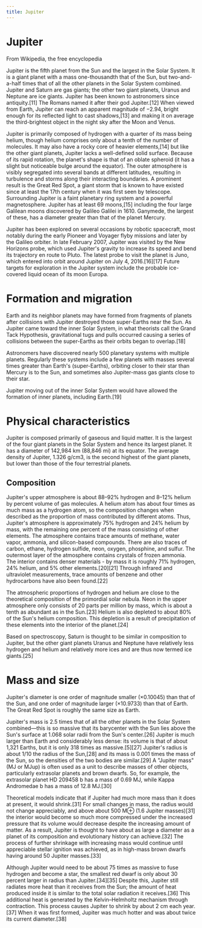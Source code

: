 ```yaml
---
title: Jupiter
---
```

# Jupiter

From Wikipedia, the free encyclopedia

Jupiter is the fifth planet from the Sun and the largest in the Solar System. It is a giant planet with a mass one-thousandth that of the Sun, but two-and-a-half times that of all the other planets in the Solar System combined. Jupiter and Saturn are gas giants; the other two giant planets, Uranus and Neptune are ice giants. Jupiter has been known to astronomers since antiquity.[11] The Romans named it after their god Jupiter.[12] When viewed from Earth, Jupiter can reach an apparent magnitude of −2.94, bright enough for its reflected light to cast shadows,[13] and making it on average the third-brightest object in the night sky after the Moon and Venus.

Jupiter is primarily composed of hydrogen with a quarter of its mass being helium, though helium comprises only about a tenth of the number of molecules. It may also have a rocky core of heavier elements,[14] but like the other giant planets, Jupiter lacks a well-defined solid surface. Because of its rapid rotation, the planet's shape is that of an oblate spheroid (it has a slight but noticeable bulge around the equator). The outer atmosphere is visibly segregated into several bands at different latitudes, resulting in turbulence and storms along their interacting boundaries. A prominent result is the Great Red Spot, a giant storm that is known to have existed since at least the 17th century when it was first seen by telescope. Surrounding Jupiter is a faint planetary ring system and a powerful magnetosphere. Jupiter has at least 69 moons,[15] including the four large Galilean moons discovered by Galileo Galilei in 1610. Ganymede, the largest of these, has a diameter greater than that of the planet Mercury.

Jupiter has been explored on several occasions by robotic spacecraft, most notably during the early Pioneer and Voyager flyby missions and later by the Galileo orbiter. In late February 2007, Jupiter was visited by the New Horizons probe, which used Jupiter's gravity to increase its speed and bend its trajectory en route to Pluto. The latest probe to visit the planet is Juno, which entered into orbit around Jupiter on July 4, 2016.[16][17] Future targets for exploration in the Jupiter system include the probable ice-covered liquid ocean of its moon Europa.

# Formation and migration

Earth and its neighbor planets may have formed from fragments of planets after collisions with Jupiter destroyed those super-Earths near the Sun. As Jupiter came toward the inner Solar System, in what theorists call the Grand Tack Hypothesis, gravitational tugs and pulls occurred causing a series of collisions between the super-Earths as their orbits began to overlap.[18]

Astronomers have discovered nearly 500 planetary systems with multiple planets. Regularly these systems include a few planets with masses several times greater than Earth's (super-Earths), orbiting closer to their star than Mercury is to the Sun, and sometimes also Jupiter-mass gas giants close to their star.

Jupiter moving out of the inner Solar System would have allowed the formation of inner planets, including Earth.[19]

# Physical characteristics

Jupiter is composed primarily of gaseous and liquid matter. It is the largest of the four giant planets in the Solar System and hence its largest planet. It has a diameter of 142,984 km (88,846 mi) at its equator. The average density of Jupiter, 1.326 g/cm3, is the second highest of the giant planets, but lower than those of the four terrestrial planets.

## Composition

Jupiter's upper atmosphere is about 88–92% hydrogen and 8–12% helium by percent volume of gas molecules. A helium atom has about four times as much mass as a hydrogen atom, so the composition changes when described as the proportion of mass contributed by different atoms. Thus, Jupiter's atmosphere is approximately 75% hydrogen and 24% helium by mass, with the remaining one percent of the mass consisting of other elements. The atmosphere contains trace amounts of methane, water vapor, ammonia, and silicon-based compounds. There are also traces of carbon, ethane, hydrogen sulfide, neon, oxygen, phosphine, and sulfur. The outermost layer of the atmosphere contains crystals of frozen ammonia. The interior contains denser materials - by mass it is roughly 71% hydrogen, 24% helium, and 5% other elements.[20][21] Through infrared and ultraviolet measurements, trace amounts of benzene and other hydrocarbons have also been found.[22]

The atmospheric proportions of hydrogen and helium are close to the theoretical composition of the primordial solar nebula. Neon in the upper atmosphere only consists of 20 parts per million by mass, which is about a tenth as abundant as in the Sun.[23] Helium is also depleted to about 80% of the Sun's helium composition. This depletion is a result of precipitation of these elements into the interior of the planet.[24]

Based on spectroscopy, Saturn is thought to be similar in composition to Jupiter, but the other giant planets Uranus and Neptune have relatively less hydrogen and helium and relatively more ices and are thus now termed ice giants.[25]

# Mass and size

Jupiter's diameter is one order of magnitude smaller (×0.10045) than that of the Sun, and one order of magnitude larger (×10.9733) than that of Earth. The Great Red Spot is roughly the same size as Earth.

Jupiter's mass is 2.5 times that of all the other planets in the Solar System combined—this is so massive that its barycenter with the Sun lies above the Sun's surface at 1.068 solar radii from the Sun's center.[26] Jupiter is much larger than Earth and considerably less dense: its volume is that of about 1,321 Earths, but it is only 318 times as massive.[5][27] Jupiter's radius is about 1/10 the radius of the Sun,[28] and its mass is 0.001 times the mass of the Sun, so the densities of the two bodies are similar.[29] A "Jupiter mass" (MJ or MJup) is often used as a unit to describe masses of other objects, particularly extrasolar planets and brown dwarfs. So, for example, the extrasolar planet HD 209458 b has a mass of 0.69 MJ, while Kappa Andromedae b has a mass of 12.8 MJ.[30]

Theoretical models indicate that if Jupiter had much more mass than it does at present, it would shrink.[31] For small changes in mass, the radius would not change appreciably, and above about 500 M⊕ (1.6 Jupiter masses)[31] the interior would become so much more compressed under the increased pressure that its volume would decrease despite the increasing amount of matter. As a result, Jupiter is thought to have about as large a diameter as a planet of its composition and evolutionary history can achieve.[32] The process of further shrinkage with increasing mass would continue until appreciable stellar ignition was achieved, as in high-mass brown dwarfs having around 50 Jupiter masses.[33]

Although Jupiter would need to be about 75 times as massive to fuse hydrogen and become a star, the smallest red dwarf is only about 30 percent larger in radius than Jupiter.[34][35] Despite this, Jupiter still radiates more heat than it receives from the Sun; the amount of heat produced inside it is similar to the total solar radiation it receives.[36] This additional heat is generated by the Kelvin–Helmholtz mechanism through contraction. This process causes Jupiter to shrink by about 2 cm each year.[37] When it was first formed, Jupiter was much hotter and was about twice its current diameter.[38]
